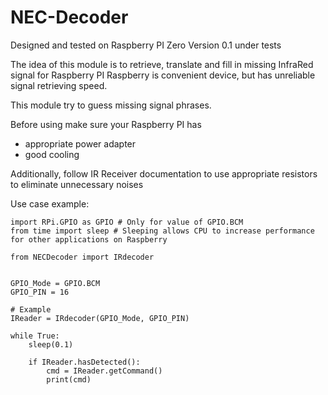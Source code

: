 # NEC-Decoder

Designed and tested on Raspberry PI Zero
Version 0.1 under tests

The idea of this module is to retrieve, translate and fill in missing InfraRed signal for Raspberry PI 
Raspberry is convenient device, but has unreliable signal retrieving speed.

This module try to guess missing signal phrases.

Before using make sure your Raspberry PI has
- appropriate power adapter
- good cooling

Additionally, follow IR Receiver documentation to use appropriate resistors to eliminate unnecessary noises

Use case example:

    
    import RPi.GPIO as GPIO # Only for value of GPIO.BCM
    from time import sleep # Sleeping allows CPU to increase performance for other applications on Raspberry
    
    from NECDecoder import IRdecoder


    GPIO_Mode = GPIO.BCM
    GPIO_PIN = 16

    # Example
    IReader = IRdecoder(GPIO_Mode, GPIO_PIN)

    while True:
        sleep(0.1)

        if IReader.hasDetected():
            cmd = IReader.getCommand()
            print(cmd)
